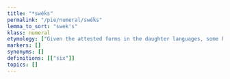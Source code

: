```yaml
---
title: "*swéḱs"
permalink: "/pie/numeral/swéḱs"
lemma_to_sort: "swek's"
klass: numeral
etymology: ["Given the attested forms in the daughter languages, some have proposed that the original form was *wéḱs (whence Armenian, Old Prussian and possibly Ancient Greek). The initial *s- would then be secondary (imported from *septḿ̥), and when it was just added the result was *swéḱs (Celtic, Iranian, and Ancient Greek if it is not from *wéḱs), whereas when it was substituted for the original consonant, the result was *séḱs (Sanskrit, Latin, Germanic, Lithuanian and OCS)."]
markers: []
synonyms: []
definitions: [["six"]]
topics: []
---
```

